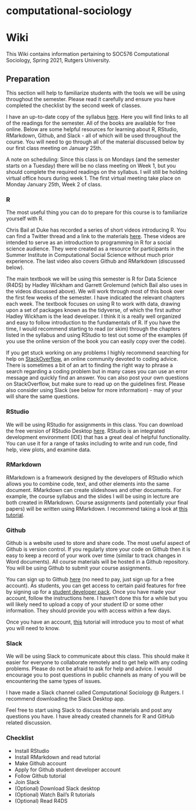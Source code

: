 # computational-sociology

# Wiki

This Wiki contains information pertaining to SOC576 Computational Sociology, Spring 2021, Rutgers University.

## Preparation

This section will help to familiarize students with the tools we will be using throughout the semester. Please read it carefully and ensure you have completed the checklist by the second week of classes.

I have an up-to-date copy of the syllabus [here](https://github.com/t-davidson/computational-sociology/blob/main/syllabus/syllabus.pdf). Here you will find links to all of the readings for the semester. All of the books are available for free online. Below are some helpful resources for learning about R, RStudio, RMarkdown, Github, and Slack - all of which will be used throughout the course. You will need to go through all of the material discussed below by our first class meeting on January 25th.

A note on scheduling: Since this class is on Mondays (and the semester starts on a Tuesday) there will be no class meeting on Week 1, but you should complete the required readings on the syllabus. I will still be holding virtual office hours during week 1. The first virtual meeting take place on Monday January 25th, Week 2 of class.

### R
The most useful thing you can do to prepare for this course is to familiarize yourself with R.

Chris Bail at Duke has recorded a series of short videos introducing R. You can find a Twitter thread and a link to the materials [here](https://twitter.com/chris_bail/status/1303496513918771203?lang=en). These videos are intended to serve as an introduction to programming in R for a social science audience. They were created as a resource for participants in the Summer Institute in Computational Social Science without much prior experience. The last video also covers Github and RMarkdown (discussed below).

The main textbook we will be using this semester is R for Data Science (R4DS) by Hadley Wickham and Garrett Grolemund (which Bail also uses in the videos discussed above). We will work through most of this book over the first few weeks of the semester. I have indicated the relevant chapters each week. The textbook focuses on using R to work with data, drawing upon a set of packages known as the tidyverse, of which the first author Hadley Wickham is the lead developer. I think it is a really well organized and easy to follow introduction to the fundamentals of R. If you have the time, I would recommend starting to read (or skim) through the chapters listed in the syllabus and using RStudio to test out some of the examples (if you use the online version of the book you can easily copy over the code).

If you get stuck working on any problems I highly recommend searching for help on [StackOverflow](https://stackoverflow.com/), an online community devoted to coding advice. There is sometimes a bit of an art to finding the right way to phrase a search regarding a coding problem but in many cases you can use an error message and quickly find an answer. You can also post your own questions on StackOverflow, but make sure to read up on the guidelines first. Please also consider using Slack (see below for more information) - may of your will share the same questions.

### RStudio
We will be using RStudio for assignments in this class. You can download the free version of RStudio Desktop [here](https://rstudio.com/products/rstudio/download/). RStudio is an integrated development environment (IDE) that has a great deal of helpful functionality. You can use it for a range of tasks including to write and run code, find help, view plots, and examine data.

### RMarkdown
RMarkdown is a framework designed by the developers of RStudio which allows you to combine code, text, and other elements into the same document. RMarkdown can create slideshows and other documents. For example, the course syllabus and the slides I will be using in lecture are both created in RMarkdown. Course assignments (and potentially your final papers) will be written using RMarkdown. I recommend taking a look at [this tutorial](https://rmarkdown.rstudio.com/lesson-1.html).

### Github
Github is a website used to store and share code. The most useful aspect of Github is version control. If you regularly store your code on Github then it is easy to keep a record of your work over time (similar to track changes in Word documents). All course materials will be hosted in a Github repository. You will be using Github to submit your course assignments.

You can sign up to Github [here](https://github.com) (no need to pay, just sign up for a free account). As students, you can get access to certain paid features for free by signing up for a [student developer pack](https://education.github.com/pack). Once you have made your account, follow the instructions here. I haven’t done this for a while but you will likely need to upload a copy of your student ID or some other information. They should provide you with access within a few days.

Once you have an account, [this](https://guides.github.com/activities/hello-world/) tutorial will introduce you to most of what you will need to know.

### Slack
We will be using Slack to communicate about this class. This should make it easier for everyone to collaborate remotely and to get help with any coding problems. Please do not be afraid to ask for help and advice. I would encourage you to post questions in public channels as many of you will be encountering the same types of issues.

I have made a Slack channel called Computational Sociology @ Rutgers. I recommend downloading the Slack Desktop app.

Feel free to start using Slack to discuss these materials and post any questions you have. I have already created channels for R and GitHub related discussion.

### Checklist
  - Install RStudio
  - Install RMarkdown and read tutorial
  - Make Github account
  - Apply for Github student developer account
  - Follow Github tutorial
  - Join Slack
  - (Optional) Download Slack desktop
  - (Optional) Watch Bail’s R tutorials
  - (Optional) Read R4DS
